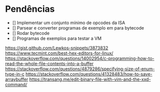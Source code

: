 # Pendências

- [] Implementar um conjunto mínimo de opcodes da ISA
- [] Parsear e converter programas de exemplo em para bytecode
- [] Rodar bytecode
- [] Programas de exemplos para testar a VM



https://gist.github.com/Lewkos-snippets/3873832
https://www.tecmint.com/best-hex-editors-for-linux/
https://stackoverflow.com/questions/14002954/c-programming-how-to-read-the-whole-file-contents-into-a-buffer
https://stackoverflow.com/questions/4879286/specifying-size-of-enum-type-in-c
https://stackoverflow.com/questions/41328483/how-to-save-arraybuffer
https://transang.me/edit-binary-file-with-vim-and-the-xxd-command/